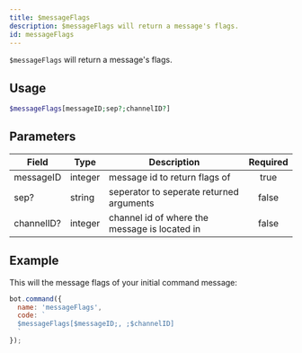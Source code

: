 ```yaml
---
title: $messageFlags 
description: $messageFlags will return a message's flags.
id: messageFlags
---
```


`$messageFlags` will return a message's flags.

## Usage

```php
$messageFlags[messageID;sep?;channelID?]
```

## Parameters 


| Field      | Type    | Description                                   | Required |
| ---------- | ------- | --------------------------------------------- |:--------:|
| messageID  | integer | message id to return flags of                 |    true   |
| sep?       | string  | seperator to seperate returned arguments      |    false    |
| channelID? | integer | channel id of where the message is located in |    false    |


## Example

This will the message flags of your initial command message:

```javascript
bot.command({
  name: 'messageFlags',
  code: `
  $messageFlags[$messageID;, ;$channelID]
  `
});
```
